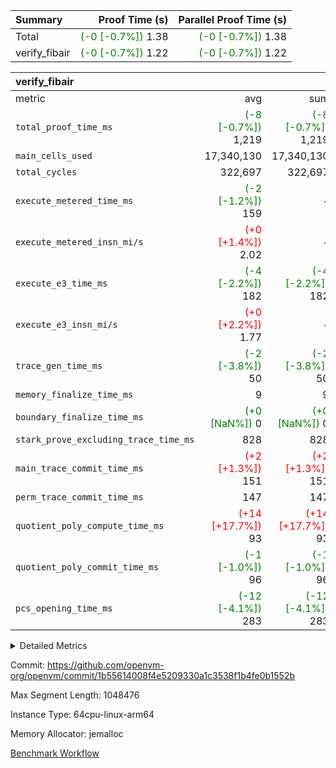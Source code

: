 | Summary | Proof Time (s) | Parallel Proof Time (s) |
|:---|---:|---:|
| Total | <span style='color: green'>(-0 [-0.7%])</span> 1.38 | <span style='color: green'>(-0 [-0.7%])</span> 1.38 |
| verify_fibair | <span style='color: green'>(-0 [-0.7%])</span> 1.22 | <span style='color: green'>(-0 [-0.7%])</span> 1.22 |


| verify_fibair |||||
|:---|---:|---:|---:|---:|
|metric|avg|sum|max|min|
| `total_proof_time_ms ` | <span style='color: green'>(-8 [-0.7%])</span> 1,219 | <span style='color: green'>(-8 [-0.7%])</span> 1,219 | <span style='color: green'>(-8 [-0.7%])</span> 1,219 | <span style='color: green'>(-8 [-0.7%])</span> 1,219 |
| `main_cells_used     ` |  17,340,130 |  17,340,130 |  17,340,130 |  17,340,130 |
| `total_cycles        ` |  322,697 |  322,697 |  322,697 |  322,697 |
| `execute_metered_time_ms` | <span style='color: green'>(-2 [-1.2%])</span> 159 | -          | -          | -          |
| `execute_metered_insn_mi/s` | <span style='color: red'>(+0 [+1.4%])</span> 2.02 | -          | <span style='color: red'>(+0 [+1.4%])</span> 2.02 | <span style='color: red'>(+0 [+1.4%])</span> 2.02 |
| `execute_e3_time_ms  ` | <span style='color: green'>(-4 [-2.2%])</span> 182 | <span style='color: green'>(-4 [-2.2%])</span> 182 | <span style='color: green'>(-4 [-2.2%])</span> 182 | <span style='color: green'>(-4 [-2.2%])</span> 182 |
| `execute_e3_insn_mi/s` | <span style='color: red'>(+0 [+2.2%])</span> 1.77 | -          | <span style='color: red'>(+0 [+2.2%])</span> 1.77 | <span style='color: red'>(+0 [+2.2%])</span> 1.77 |
| `trace_gen_time_ms   ` | <span style='color: green'>(-2 [-3.8%])</span> 50 | <span style='color: green'>(-2 [-3.8%])</span> 50 | <span style='color: green'>(-2 [-3.8%])</span> 50 | <span style='color: green'>(-2 [-3.8%])</span> 50 |
| `memory_finalize_time_ms` |  9 |  9 |  9 |  9 |
| `boundary_finalize_time_ms` | <span style='color: green'>(+0 [NaN%])</span> 0 | <span style='color: green'>(+0 [NaN%])</span> 0 | <span style='color: green'>(+0 [NaN%])</span> 0 | <span style='color: green'>(+0 [NaN%])</span> 0 |
| `stark_prove_excluding_trace_time_ms` |  828 |  828 |  828 |  828 |
| `main_trace_commit_time_ms` | <span style='color: red'>(+2 [+1.3%])</span> 151 | <span style='color: red'>(+2 [+1.3%])</span> 151 | <span style='color: red'>(+2 [+1.3%])</span> 151 | <span style='color: red'>(+2 [+1.3%])</span> 151 |
| `perm_trace_commit_time_ms` |  147 |  147 |  147 |  147 |
| `quotient_poly_compute_time_ms` | <span style='color: red'>(+14 [+17.7%])</span> 93 | <span style='color: red'>(+14 [+17.7%])</span> 93 | <span style='color: red'>(+14 [+17.7%])</span> 93 | <span style='color: red'>(+14 [+17.7%])</span> 93 |
| `quotient_poly_commit_time_ms` | <span style='color: green'>(-1 [-1.0%])</span> 96 | <span style='color: green'>(-1 [-1.0%])</span> 96 | <span style='color: green'>(-1 [-1.0%])</span> 96 | <span style='color: green'>(-1 [-1.0%])</span> 96 |
| `pcs_opening_time_ms ` | <span style='color: green'>(-12 [-4.1%])</span> 283 | <span style='color: green'>(-12 [-4.1%])</span> 283 | <span style='color: green'>(-12 [-4.1%])</span> 283 | <span style='color: green'>(-12 [-4.1%])</span> 283 |



<details>
<summary>Detailed Metrics</summary>

|  | verify_program_compile_ms | total_cells | stark_prove_excluding_trace_time_ms | quotient_poly_compute_time_ms | quotient_poly_commit_time_ms | perm_trace_commit_time_ms | pcs_opening_time_ms | main_trace_commit_time_ms | app proof_time_ms |
| --- | --- | --- | --- | --- | --- | --- | --- | --- |
|  | 7 | 65,536 | 36 | 1 | 6 | 0 | 21 | 6 | 1,231 | 

| air_name | rows | quotient_deg | main_cols | interactions | constraints | cells |
| --- | --- | --- | --- | --- | --- | --- |
| AccessAdapterAir<2> |  | 2 |  | 5 | 12 |  | 
| AccessAdapterAir<4> |  | 2 |  | 5 | 12 |  | 
| AccessAdapterAir<8> |  | 2 |  | 5 | 12 |  | 
| FibonacciAir | 32,768 | 1 | 2 |  | 5 | 65,536 | 
| FriReducedOpeningAir |  | 2 |  | 39 | 71 |  | 
| JalRangeCheckAir |  | 2 |  | 9 | 14 |  | 
| NativePoseidon2Air<BabyBearParameters>, 1> |  | 2 |  | 136 | 572 |  | 
| PhantomAir |  | 2 |  | 3 | 5 |  | 
| ProgramAir |  | 1 |  | 1 | 4 |  | 
| VariableRangeCheckerAir |  | 1 |  | 1 | 4 |  | 
| VmAirWrapper<AluNativeAdapterAir, FieldArithmeticCoreAir> |  | 2 |  | 15 | 27 |  | 
| VmAirWrapper<BranchNativeAdapterAir, BranchEqualCoreAir<1> |  | 2 |  | 11 | 25 |  | 
| VmAirWrapper<NativeAdapterAir<2, 0>, PublicValuesCoreAir> |  | 2 |  | 11 | 29 |  | 
| VmAirWrapper<NativeLoadStoreAdapterAir<1>, NativeLoadStoreCoreAir<1> |  | 2 |  | 15 | 20 |  | 
| VmAirWrapper<NativeLoadStoreAdapterAir<4>, NativeLoadStoreCoreAir<4> |  | 2 |  | 15 | 20 |  | 
| VmAirWrapper<NativeVectorizedAdapterAir<4>, FieldExtensionCoreAir> |  | 2 |  | 15 | 27 |  | 
| VmConnectorAir |  | 2 |  | 5 | 11 |  | 
| VolatileBoundaryAir |  | 2 |  | 7 | 19 |  | 

| group | trace_gen_time_ms | total_proof_time_ms | total_cycles | total_cells | stark_prove_excluding_trace_time_ms | quotient_poly_compute_time_ms | quotient_poly_commit_time_ms | perm_trace_commit_time_ms | pcs_opening_time_ms | memory_finalize_time_ms | main_trace_commit_time_ms | main_cells_used | insns | generate_perm_trace_time_ms_time_ms | fri.log_blowup | execute_metered_time_ms | execute_metered_insn_mi/s | execute_e3_time_ms | execute_e3_insn_mi/s | boundary_finalize_time_ms |
| --- | --- | --- | --- | --- | --- | --- | --- | --- | --- | --- | --- | --- | --- | --- | --- | --- | --- | --- | --- | --- |
| verify_fibair | 50 | 1,219 | 322,697 | 62,474,410 | 828 | 93 | 96 | 147 | 283 | 9 | 151 | 17,340,130 | 322,698 | 52 | 1 | 159 | 2.02 | 182 | 1.77 | 0 | 

| group | air_name | rows | prep_cols | perm_cols | main_cols | cells |
| --- | --- | --- | --- | --- | --- | --- |
| verify_fibair | AccessAdapterAir<2> | 131,072 |  | 16 | 11 | 3,538,944 | 
| verify_fibair | AccessAdapterAir<4> | 65,536 |  | 16 | 13 | 1,900,544 | 
| verify_fibair | AccessAdapterAir<8> | 128 |  | 16 | 17 | 4,224 | 
| verify_fibair | FriReducedOpeningAir | 2,048 |  | 84 | 27 | 227,328 | 
| verify_fibair | JalRangeCheckAir | 32,768 |  | 28 | 12 | 1,310,720 | 
| verify_fibair | NativePoseidon2Air<BabyBearParameters>, 1> | 32,768 |  | 312 | 398 | 23,265,280 | 
| verify_fibair | PhantomAir | 16,384 |  | 12 | 6 | 294,912 | 
| verify_fibair | ProgramAir | 8,192 |  | 8 | 10 | 147,456 | 
| verify_fibair | VariableRangeCheckerAir | 262,144 | 2 | 8 | 1 | 2,359,296 | 
| verify_fibair | VmAirWrapper<AluNativeAdapterAir, FieldArithmeticCoreAir> | 262,144 |  | 36 | 29 | 17,039,360 | 
| verify_fibair | VmAirWrapper<BranchNativeAdapterAir, BranchEqualCoreAir<1> | 32,768 |  | 28 | 23 | 1,671,168 | 
| verify_fibair | VmAirWrapper<NativeLoadStoreAdapterAir<1>, NativeLoadStoreCoreAir<1> | 65,536 |  | 40 | 21 | 3,997,696 | 
| verify_fibair | VmAirWrapper<NativeLoadStoreAdapterAir<4>, NativeLoadStoreCoreAir<4> | 32,768 |  | 40 | 27 | 2,195,456 | 
| verify_fibair | VmAirWrapper<NativeVectorizedAdapterAir<4>, FieldExtensionCoreAir> | 32,768 |  | 36 | 38 | 2,424,832 | 
| verify_fibair | VmConnectorAir | 2 | 1 | 16 | 5 | 42 | 
| verify_fibair | VolatileBoundaryAir | 65,536 |  | 20 | 12 | 2,097,152 | 

| group | trace_height_constraint | weighted_sum | threshold |
| --- | --- | --- | --- |
| verify_fibair | 0 | 1,085,444 | 2,013,265,921 | 
| verify_fibair | 1 | 5,411,200 | 2,013,265,921 | 
| verify_fibair | 2 | 542,722 | 2,013,265,921 | 
| verify_fibair | 3 | 5,476,612 | 2,013,265,921 | 
| verify_fibair | 4 | 65,536 | 2,013,265,921 | 
| verify_fibair | 5 | 12,851,850 | 2,013,265,921 | 

| trace_height_constraint | threshold |
| --- | --- |
| 0 | 2,013,265,921 | 

</details>


Commit: https://github.com/openvm-org/openvm/commit/1b55614008f4e5209330a1c3538f1b4fe0b1552b

Max Segment Length: 1048476

Instance Type: 64cpu-linux-arm64

Memory Allocator: jemalloc

[Benchmark Workflow](https://github.com/openvm-org/openvm/actions/runs/15915462158)
